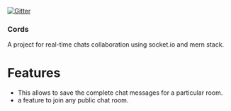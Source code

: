 [![Gitter](https://badges.gitter.im/Harshal_kaigaonkar/community.svg)](https://gitter.im/Harshal_kaigaonkar/community?utm_source=badge&utm_medium=badge&utm_campaign=pr-badge)

### Cords
A project for real-time chats collaboration using socket.io and mern stack.

# Features
* This allows to save the complete chat messages for a particular room.
* a feature to join any public chat room.


